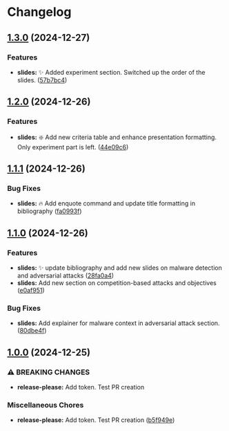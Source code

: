 # Changelog

## [1.3.0](https://github.com/onlyidev/course_work_slides/compare/v1.2.0...v1.3.0) (2024-12-27)


### Features

* **slides:** :sparkles: Added experiment section. Switched up the order of the slides. ([57b7bc4](https://github.com/onlyidev/course_work_slides/commit/57b7bc44fad236b303cddfea2c5e312a8f2f8fca))

## [1.2.0](https://github.com/onlyidev/course_work_slides/compare/v1.1.1...v1.2.0) (2024-12-26)


### Features

* **slides:** :sparkle: Add new criteria table and enhance presentation formatting. Only experiment part is left. ([44e09c6](https://github.com/onlyidev/course_work_slides/commit/44e09c6533329d0033001b6a4574a03941521237))

## [1.1.1](https://github.com/onlyidev/course_work_slides/compare/v1.1.0...v1.1.1) (2024-12-26)


### Bug Fixes

* **slides:** :fire: Add enquote command and update title formatting in bibliography ([fa0993f](https://github.com/onlyidev/course_work_slides/commit/fa0993fb9f75b40428d5d6999f0d73c4b0ae1348))

## [1.1.0](https://github.com/onlyidev/course_work_slides/compare/v1.0.0...v1.1.0) (2024-12-26)


### Features

* **slides:** :sparkles: update bibliography and add new slides on malware detection and adversarial attacks ([28fa0a4](https://github.com/onlyidev/course_work_slides/commit/28fa0a4ee283a98d0f252189a641d4bb02b01bb9))
* **slides:** Add new section on competition-based attacks and objectives ([e0af951](https://github.com/onlyidev/course_work_slides/commit/e0af951930fa7f86c1909f4b25e5be3226a27c42))


### Bug Fixes

* **slides:** Add explainer for malware context in adversarial attack section. ([80dbe4f](https://github.com/onlyidev/course_work_slides/commit/80dbe4fe57636839dc5d48fa54e2894d540e7302))

## [1.0.0](https://github.com/onlyidev/course_work_slides/compare/v0.0.0...v1.0.0) (2024-12-25)


### ⚠ BREAKING CHANGES

* **release-please:** Add token. Test PR creation

### Miscellaneous Chores

* **release-please:** Add token. Test PR creation ([b5f949e](https://github.com/onlyidev/course_work_slides/commit/b5f949e8dc9b92f041266ba32086ce68eaa07418))
